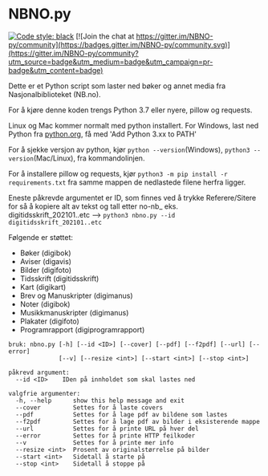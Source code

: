 # NBNO.py
[![Code style: black](https://img.shields.io/badge/code%20style-black-000000.svg)](https://github.com/psf/black) [![Join the chat at https://gitter.im/NBNO-py/community](https://badges.gitter.im/NBNO-py/community.svg)](https://gitter.im/NBNO-py/community?utm_source=badge&utm_medium=badge&utm_campaign=pr-badge&utm_content=badge)

Dette er et Python script som laster ned bøker og annet media fra Nasjonalbiblioteket (NB.no).


For å kjøre denne koden trengs Python 3.7 eller nyere, pillow og requests.

Linux og Mac kommer normalt med python installert.
For Windows, last ned Python fra [python.org](https://www.python.org/downloads/), få med 'Add Python 3.xx to PATH'

For å sjekke versjon av python, kjør `python --version`(Windows), `python3 --version`(Mac/Linux), fra kommandolinjen.

For å installere pillow og requests, kjør `python3 -m pip install -r requirements.txt` fra samme mappen de nedlastede filene herfra ligger.

Eneste påkrevde argumentet er ID, som finnes ved å trykke Referere/Sitere for så å kopiere alt av tekst og tall etter no-nb_ eks. digitidsskrift_202101..etc --> `python3 nbno.py --id digitidsskrift_202101..etc`

Følgende er støttet:
 - Bøker (digibok)
 - Aviser (digavis)
 - Bilder (digifoto)
 - Tidsskrift (digitidsskrift)
 - Kart (digikart)
 - Brev og Manuskripter (digimanus)
 - Noter (digibok)
 - Musikkmanuskripter (digimanus)
 - Plakater (digifoto)
 - Programrapport (digiprogramrapport)
```
bruk: nbno.py [-h] [--id <ID>] [--cover] [--pdf] [--f2pdf] [--url] [--error] 
              [--v] [--resize <int>] [--start <int>] [--stop <int>]

påkrevd argument:
  --id <ID>    IDen på innholdet som skal lastes ned

valgfrie argumenter:
  -h, --help      show this help message and exit
  --cover         Settes for å laste covers
  --pdf           Settes for å lage pdf av bildene som lastes
  --f2pdf         Settes for å lage pdf av bilder i eksisterende mappe
  --url           Settes for å printe URL på hver del
  --error         Settes for å printe HTTP feilkoder
  --v             Settes for å printe mer info
  --resize <int>  Prosent av originalstørrelse på bilder
  --start <int>   Sidetall å starte på
  --stop <int>    Sidetall å stoppe på
```
